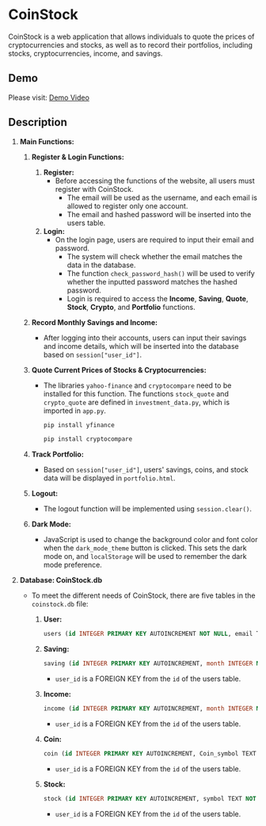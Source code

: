 # CoinStock

CoinStock is a web application that allows individuals to quote the prices of cryptocurrencies and stocks, as well as to record their portfolios, including stocks, cryptocurrencies, income, and savings.

## Demo

Please visit: [Demo Video](https://youtu.be/EXDXoUhw4uk)

## Description

1. **Main Functions:**
   1. **Register & Login Functions:**
        1. **Register:**
            * Before accessing the functions of the website, all users must register with CoinStock.
                - The email will be used as the username, and each email is allowed to register only one account.
                - The email and hashed password will be inserted into the users table.
        2. **Login:**
            * On the login page, users are required to input their email and password.
                - The system will check whether the email matches the data in the database.
                - The function `check_password_hash()` will be used to verify whether the inputted password matches the hashed password.
                - Login is required to access the **Income**, **Saving**, **Quote**, **Stock**, **Crypto**, and **Portfolio** functions.

   2. **Record Monthly Savings and Income:**
        * After logging into their accounts, users can input their savings and income details, which will be inserted into the database based on `session["user_id"]`.

   3. **Quote Current Prices of Stocks & Cryptocurrencies:**
        * The libraries `yahoo-finance` and `cryptocompare` need to be installed for this function. The functions `stock_quote` and `crypto_quote` are defined in `investment_data.py`, which is imported in `app.py`.
            ```bash
            pip install yfinance
            ```
            ```bash
            pip install cryptocompare
            ```

   4. **Track Portfolio:**
        * Based on `session["user_id"]`, users' savings, coins, and stock data will be displayed in `portfolio.html`.

   5. **Logout:**
        * The logout function will be implemented using `session.clear()`.

   6. **Dark Mode:**
        * JavaScript is used to change the background color and font color when the `dark_mode_theme` button is clicked. This sets the dark mode on, and `localStorage` will be used to remember the dark mode preference.

2. **Database: CoinStock.db**
     - To meet the different needs of CoinStock, there are five tables in the `coinstock.db` file:
        1. **User:**
            ```sql
            users (id INTEGER PRIMARY KEY AUTOINCREMENT NOT NULL, email TEXT NOT NULL, hash TEXT NOT NULL);
            ```

        2. **Saving:**
            ```sql
            saving (id INTEGER PRIMARY KEY AUTOINCREMENT, month INTEGER NOT NULL, saving INTEGER NOT NULL, user_id INTEGER NOT NULL, FOREIGN KEY (user_id) REFERENCES users(id));
            ```
            - `user_id` is a FOREIGN KEY from the `id` of the users table.

        3. **Income:**
            ```sql
            income (id INTEGER PRIMARY KEY AUTOINCREMENT, month INTEGER NOT NULL, income INTEGER NOT NULL, user_id INTEGER NOT NULL, FOREIGN KEY (user_id) REFERENCES users(id));
            ```
            - `user_id` is a FOREIGN KEY from the `id` of the users table.

        4. **Coin:**
            ```sql
            coin (id INTEGER PRIMARY KEY AUTOINCREMENT, Coin_symbol TEXT NOT NULL, quantities INTEGER NOT NULL, price INTEGER NOT NULL, timestamp DATETIME DEFAULT CURRENT_TIMESTAMP, user_id INTEGER NOT NULL, amount INTEGER NOT NULL, FOREIGN KEY (user_id) REFERENCES users(id));
            ```
            - `user_id` is a FOREIGN KEY from the `id` of the users table.

        5. **Stock:**
            ```sql
            stock (id INTEGER PRIMARY KEY AUTOINCREMENT, symbol TEXT NOT NULL, shares INTEGER NOT NULL, price INTEGER NOT NULL, timestamp DATETIME DEFAULT CURRENT_TIMESTAMP, user_id INTEGER NOT NULL, amount INTEGER NOT NULL, FOREIGN KEY (user_id) REFERENCES users(id));
            ```
            - `user_id` is a FOREIGN KEY from the `id` of the users table.
